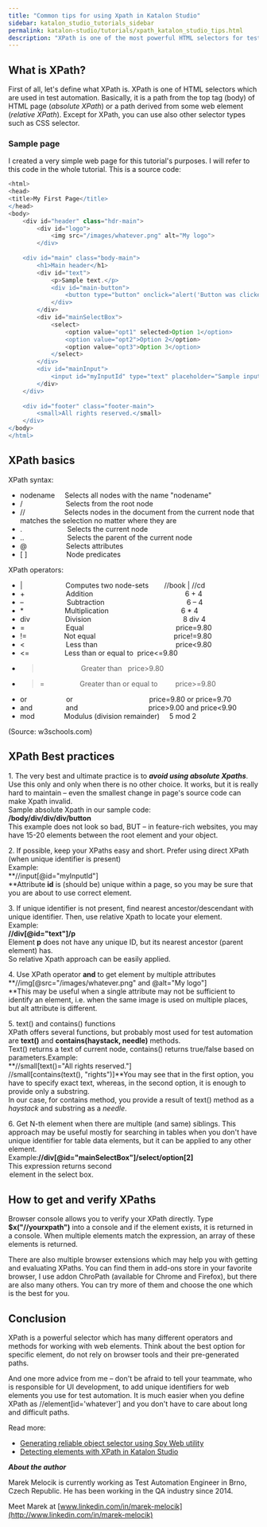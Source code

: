```yaml
---
title: "Common tips for using Xpath in Katalon Studio"
sidebar: katalon_studio_tutorials_sidebar
permalink: katalon-studio/tutorials/xpath_katalon_studio_tips.html
description: "XPath is one of the most powerful HTML selectors for test automation. Learn more with many hands-on practices to use XPath in Katalon Studio!"
---
```

What is XPath?
--------------

First of all, let's define what XPath is. XPath is one of HTML selectors which are used in test automation. Basically, it is a path from the top tag (body) of HTML page (_absolute XPath_) or a path derived from some web element (_relative XPath_). Except for XPath, you can use also other selector types such as CSS selector.

### Sample page

I created a very simple web page for this tutorial's purposes. I will refer to this code in the whole tutorial. This is a source code:

```groovy
<html>
<head>
<title>My First Page</title>
</head>
<body>
	<div id="header" class="hdr-main">
		<div id="logo">
			<img src="/images/whatever.png" alt="My logo">
		</div>
	
	<div id="main" class="body-main">
		<h1>Main header</h1>
		<div id="text">
			<p>Sample text.</p>
			<div id="main-button">
				<button type="button" onclick="alert('Button was clicked!')">Click me</button>
			</div>
		</div>
		<div id="mainSelectBox">
			<select>
				<option value="opt1" selected>Option 1</option>
				<option value="opt2">Option 2</option>
				<option value="opt3">Option 3</option>
			</select>
		</div>
		<div id="mainInput">
			<input id="myInputId" type="text" placeholder="Sample input">
		</div>
	</div>
	
	<div id="footer" class="footer-main">
		<small>All rights reserved.</small>
	</div>
</body>
</html>

```

XPath basics
------------

XPath syntax:

*   nodename     Selects all nodes with the name "nodename"
*   /                      Selects from the root node
*   //                    Selects nodes in the document from the current node that matches the selection no matter where they are
*   .                       Selects the current node
*   ..                      Selects the parent of the current node
*   @                    Selects attributes
*   \[ \]                    Node predicates

XPath operators:

*   |                      Computes two node-sets        //book | //cd
*   +                     Addition                                               6 + 4
*   –                      Subtraction                                          6 – 4
*   *                     Multiplication                                     6 * 4
*   div                  Division                                               8 div 4
*   =                     Equal                                               price=9.80
*   !=                   Not equal                                        price!=9.80
*   <                     Less than                                        price<9.80
*   <=                  Less than or equal to  price<=9.80
*   >                     Greater than   price>9.80
*   >=                  Greater than or equal to         price>=9.80
*   or                    or                                       price=9.80 or price=9.70
*   and                 and                                    price>9.00 and price<9.90
*   mod               Modulus (division remainder)     5 mod 2

(Source: w3schools.com)

XPath Best practices
--------------------

1\. The very best and ultimate practice is to _**avoid using absolute Xpaths**_. Use this only and only when there is no other choice. It works, but it is really hard to maintain – even the smallest change in page's source code can make Xpath invalid.  
Sample absolute Xpath in our sample code:  
**/body/div/div/div/button**  
This example does not look so bad, BUT – in feature-rich websites, you may have 15-20 elements between the root element and your object.

2\. If possible, keep your XPaths easy and short. Prefer using direct XPath (when unique identifier is present)  
Example:  
**//input\[@id="myInputId"\]  
**Attribute **id** is (should be) unique within a page, so you may be sure that you are about to use correct element.

3\. If unique identifier is not present, find nearest ancestor/descendant with unique identifier. Then, use relative Xpath to locate your element.  
Example:  
**//div\[@id="text"\]/p**  
Element **p** does not have any unique ID, but its nearest ancestor (parent element) has.  
So relative Xpath approach can be easily applied.

4\. Use XPath operator **and** to get element by multiple attributes  
**//img\[@src="/images/whatever.png" and @alt="My logo"\]  
**This may be useful when a single attribute may not be sufficient to identify an element, i.e. when the same image is used on multiple places, but alt attribute is different.

5\. text() and contains() functions  
XPath offers several functions, but probably most used for test automation are **text()** and **contains(haystack, needle)** methods.  
Text() returns a text of current node, contains() returns true/false based on parameters.Example:  
**//small\[text()="All rights reserved."\]  
//small\[contains(text(), "rights")\]**You may see that in the first option, you have to specify exact text, whereas, in the second option, it is enough to provide only a substring.  
In our case, for contains method, you provide a result of text() method as a _haystack_ and substring as a _needle_.

6\. Get N-th element when there are multiple (and same) siblings. This approach may be useful mostly for searching in tables when you don't have unique identifier for table data elements, but it can be applied to any other element.  
Example:**//div\[@id="mainSelectBox"\]/select/option\[2\]**  
This expression returns second <option> element in the select box.

How to get and verify XPaths
----------------------------

Browser console allows you to verify your XPath directly. Type **$x("//yourxpath")** into a console and if the element exists, it is returned in a console. When multiple elements match the expression, an array of these elements is returned.

There are also multiple browser extensions which may help you with getting and evaluating XPaths. You can find them in add-ons store in your favorite browser, I use addon ChroPath (available for Chrome and Firefox), but there are also many others. You can try more of them and choose the one which is the best for you.

Conclusion
----------

XPath is a powerful selector which has many different operators and methods for working with web elements. Think about the best option for specific element, do not rely on browser tools and their pre-generated paths.

And one more advice from me – don't be afraid to tell your teammate, who is responsible for UI development, to add unique identifiers for web elements you use for test automation. It is much easier when you define XPath as //element\[id='whatever'\] and you don't have to care about long and difficult paths.

Read more:

*   [Generating reliable object selector using Spy Web utility](/katalon-studio/tutorials/generate-css-xpath-selector-spy-web-utility/)
*   [Detecting elements with XPath in Katalon Studio](/katalon-studio/tutorials/detect-elements-xpath/)

_**About the author**_

Marek Melocik is currently working as Test Automation Engineer in Brno, Czech Republic. He has been working in the QA industry since 2014.

Meet Marek at [www.linkedin.com/in/marek-melocik](http://www.linkedin.com/in/marek-melocik)